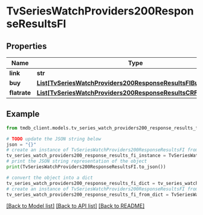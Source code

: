 # TvSeriesWatchProviders200ResponseResultsFI


## Properties

Name | Type | Description | Notes
------------ | ------------- | ------------- | -------------
**link** | **str** |  | [optional] 
**buy** | [**List[TvSeriesWatchProviders200ResponseResultsFIBuyInner]**](TvSeriesWatchProviders200ResponseResultsFIBuyInner.md) |  | [optional] 
**flatrate** | [**List[TvSeriesWatchProviders200ResponseResultsCRFlatrateInner]**](TvSeriesWatchProviders200ResponseResultsCRFlatrateInner.md) |  | [optional] 

## Example

```python
from tmdb_client.models.tv_series_watch_providers200_response_results_fi import TvSeriesWatchProviders200ResponseResultsFI

# TODO update the JSON string below
json = "{}"
# create an instance of TvSeriesWatchProviders200ResponseResultsFI from a JSON string
tv_series_watch_providers200_response_results_fi_instance = TvSeriesWatchProviders200ResponseResultsFI.from_json(json)
# print the JSON string representation of the object
print(TvSeriesWatchProviders200ResponseResultsFI.to_json())

# convert the object into a dict
tv_series_watch_providers200_response_results_fi_dict = tv_series_watch_providers200_response_results_fi_instance.to_dict()
# create an instance of TvSeriesWatchProviders200ResponseResultsFI from a dict
tv_series_watch_providers200_response_results_fi_from_dict = TvSeriesWatchProviders200ResponseResultsFI.from_dict(tv_series_watch_providers200_response_results_fi_dict)
```
[[Back to Model list]](../README.md#documentation-for-models) [[Back to API list]](../README.md#documentation-for-api-endpoints) [[Back to README]](../README.md)


